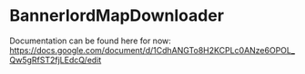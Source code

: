 # BannerlordMapDownloader
Documentation can be found here for now: https://docs.google.com/document/d/1CdhANGTo8H2KCPLc0ANze6OPOL_Qw5gRfST2fjLEdcQ/edit
